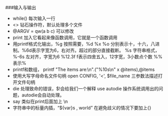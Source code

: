 ###输入与输出
- while(<STDIN>) 每次输入一行
- <> 钻石操作符，默认处理多个文件
- @ARGV = qw(a b c) 可以修改
- print 加入它看起来像函数调用，它就是一个函数调用
- 用printf格式化输出，%g 按照需要，%d %x %o 分别表示十，十六，八进制。%6d表示字宽为6，右对齐。超过的部分直接截断。
%s 字符串格式，%-6s 左对齐，字宽为6 %12.3f f表示四舍五入，12字宽，3小数点个数  %% 表示%
- printf和数组， printf "The items are:\n".("%10s\n" x @items),@items
- 使用大写字母命名文件句柄
open CONFIG, '<', $file_name 三参数法描述打开文件句柄
- die 处理致命的错误，$!会给我们一个解释
use autodie 操作系统调用出的问题，autodie会自动处理。
- say 类似在print后面加上 \n
- 字符串中的标量内插，“${var}s , world” 在避免歧义的情况下要加上{}
